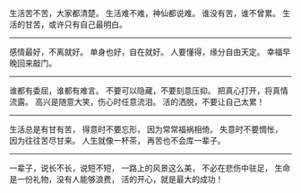 生活苦不苦，大家都清楚。
生活难不难，神仙都说难。
谁没有苦，谁不曾累。
生活的甘苦，或许只有自己最明白。
___
感情最好，不离就好。
单身也好，自在就好。
人要懂得，缘分自由天定。
幸福早晚回来敲门。
___
谁都有委屈，谁都有难言。
不要可以隐藏，不要刻意压抑。
把真心打开，将真情流露。
高兴是随意大笑，伤心时任意流泪。
活的洒脱，不要让自己太累！
___
生活总是有甘有苦，
得意时不要忘形，
因为常常福祸相倚。
失意时不要惆怅，
因为往往苦尽甘来。
人生就像一杯茶，
再苦也不会库一辈子。
___
一辈子，说长不长，说短不短，
一路上的风景这么美，
不必在悲伤中驻足，
生命是一份礼物，没有人能够浪费，
活的开心，就是最大的成功！


